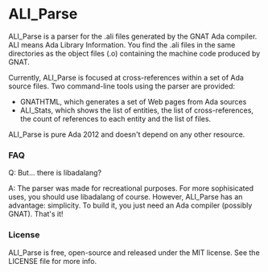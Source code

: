 # ALI_Parse

ALI_Parse is a parser for the .ali files generated by the GNAT Ada compiler.
ALI means Ada Library Information.
You find the .ali files in the same directories as the object files (.o) containing the machine code produced by GNAT.

Currently, ALI_Parse is focused at cross-references within a set of Ada source files.
Two command-line tools using the parser are provided:

* GNATHTML, which generates a set of Web pages from Ada sources
* ALI_Stats, which shows the list of entities, the list of cross-references, the count of references to each entity and the list of files.

ALI_Parse is pure Ada 2012 and doesn't depend on any other resource.

### FAQ

Q: But... there is libadalang?

A: The parser was made for recreational purposes. For more sophisicated uses, you should use libadalang of course. However, ALI_Parse has an advantage: simplicity. To build it, you just need an Ada compiler (possibly GNAT). That's it!

### License

ALI_Parse is free, open-source and released under the MIT license.
See the LICENSE file for more info.
